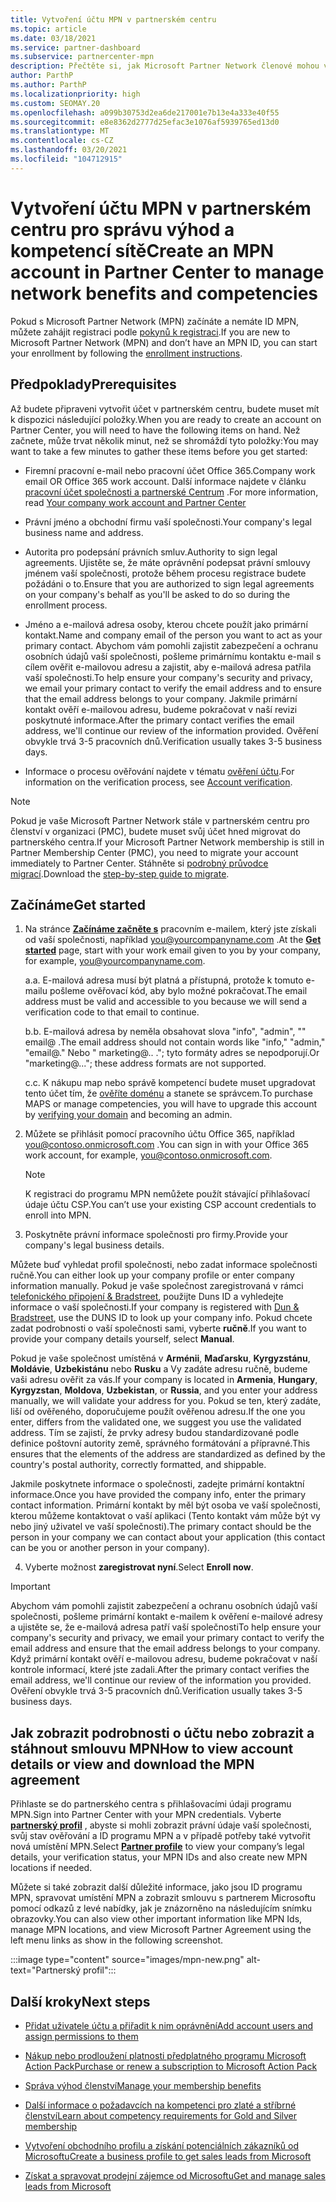 ```yaml
---
title: Vytvoření účtu MPN v partnerském centru
ms.topic: article
ms.date: 03/18/2021
ms.service: partner-dashboard
ms.subservice: partnercenter-mpn
description: Přečtěte si, jak Microsoft Partner Network členové mohou vytvořit účet partnerského centra za účelem správy svých síťových výhod a kompetencí.
author: ParthP
ms.author: ParthP
ms.localizationpriority: high
ms.custom: SEOMAY.20
ms.openlocfilehash: a099b30753d2ea6de217001e7b13e4a333e40f55
ms.sourcegitcommit: e8e8362d2777d25efac3e1076af5939765ed13d0
ms.translationtype: MT
ms.contentlocale: cs-CZ
ms.lasthandoff: 03/20/2021
ms.locfileid: "104712915"
---
```

# <a name="create-an-mpn-account-in-partner-center-to-manage-network-benefits-and-competencies"></a><span data-ttu-id="244a8-103">Vytvoření účtu MPN v partnerském centru pro správu výhod a kompetencí sítě</span><span class="sxs-lookup"><span data-stu-id="244a8-103">Create an MPN account in Partner Center to manage network benefits and competencies</span></span>


<span data-ttu-id="244a8-104">Pokud s Microsoft Partner Network (MPN) začínáte a nemáte ID MPN, můžete zahájit registraci podle [pokynů k registraci](https://partner.microsoft.com/dashboard/account/v3/enrollment/introduction/partnership).</span><span class="sxs-lookup"><span data-stu-id="244a8-104">If you are new to Microsoft Partner Network (MPN) and don’t have an MPN ID, you can start your enrollment by following the [enrollment instructions](https://partner.microsoft.com/dashboard/account/v3/enrollment/introduction/partnership).</span></span>

## <a name="prerequisites"></a><span data-ttu-id="244a8-105">Předpoklady</span><span class="sxs-lookup"><span data-stu-id="244a8-105">Prerequisites</span></span> 

<span data-ttu-id="244a8-106">Až budete připraveni vytvořit účet v partnerském centru, budete muset mít k dispozici následující položky.</span><span class="sxs-lookup"><span data-stu-id="244a8-106">When you are ready to create an account on Partner Center, you will need to have the following items on hand.</span></span>  <span data-ttu-id="244a8-107">Než začnete, může trvat několik minut, než se shromáždí tyto položky:</span><span class="sxs-lookup"><span data-stu-id="244a8-107">You may want to take a few minutes to gather these items before you get started:</span></span>

- <span data-ttu-id="244a8-108">Firemní pracovní e-mail nebo pracovní účet Office 365.</span><span class="sxs-lookup"><span data-stu-id="244a8-108">Company work email OR Office 365 work account.</span></span> <span data-ttu-id="244a8-109">Další informace najdete v článku [pracovní účet společnosti a partnerské Centrum](azure-active-directory-tenants-and-partner-center.md) .</span><span class="sxs-lookup"><span data-stu-id="244a8-109">For more information, read [Your company work account and Partner Center](azure-active-directory-tenants-and-partner-center.md)</span></span> 
 
- <span data-ttu-id="244a8-110">Právní jméno a obchodní firmu vaší společnosti.</span><span class="sxs-lookup"><span data-stu-id="244a8-110">Your company's legal business name and address.</span></span>

- <span data-ttu-id="244a8-111">Autorita pro podepsání právních smluv.</span><span class="sxs-lookup"><span data-stu-id="244a8-111">Authority to sign legal agreements.</span></span> <span data-ttu-id="244a8-112">Ujistěte se, že máte oprávnění podepsat právní smlouvy jménem vaší společnosti, protože během procesu registrace budete požádáni o to.</span><span class="sxs-lookup"><span data-stu-id="244a8-112">Ensure that you are authorized to sign legal agreements on your company's behalf as you'll be asked to do so during the enrollment process.</span></span>

- <span data-ttu-id="244a8-113">Jméno a e-mailová adresa osoby, kterou chcete použít jako primární kontakt.</span><span class="sxs-lookup"><span data-stu-id="244a8-113">Name and company email of the person you want to act as your primary contact.</span></span> <span data-ttu-id="244a8-114">Abychom vám pomohli zajistit zabezpečení a ochranu osobních údajů vaší společnosti, pošleme primárnímu kontaktu e-mail s cílem ověřit e-mailovou adresu a zajistit, aby e-mailová adresa patřila vaší společnosti.</span><span class="sxs-lookup"><span data-stu-id="244a8-114">To help ensure your company's security and privacy, we email your primary contact to verify the email address and to ensure that the email address belongs to your company.</span></span> <span data-ttu-id="244a8-115">Jakmile primární kontakt ověří e-mailovou adresu, budeme pokračovat v naší revizi poskytnuté informace.</span><span class="sxs-lookup"><span data-stu-id="244a8-115">After the primary contact verifies the email address, we'll continue our review of the information provided.</span></span> <span data-ttu-id="244a8-116">Ověření obvykle trvá 3-5 pracovních dnů.</span><span class="sxs-lookup"><span data-stu-id="244a8-116">Verification usually takes 3-5 business days.</span></span> 

- <span data-ttu-id="244a8-117">Informace o procesu ověřování najdete v tématu [ověření účtu](verification-responses.md).</span><span class="sxs-lookup"><span data-stu-id="244a8-117">For information on the verification process, see [Account verification](verification-responses.md).</span></span>

>[!NOTE]
><span data-ttu-id="244a8-118">Pokud je vaše Microsoft Partner Network stále v partnerském centru pro členství v organizaci (PMC), budete muset svůj účet hned migrovat do partnerského centra.</span><span class="sxs-lookup"><span data-stu-id="244a8-118">If your Microsoft Partner Network membership is still in Partner Membership Center (PMC), you need to migrate your account immediately to Partner Center.</span></span> <span data-ttu-id="244a8-119">Stáhněte si [podrobný průvodce migrací](https://assetsprod.microsoft.com/mpn/migrate-pmc-pc-mpa-guide.pptx).</span><span class="sxs-lookup"><span data-stu-id="244a8-119">Download the [step-by-step guide to migrate](https://assetsprod.microsoft.com/mpn/migrate-pmc-pc-mpa-guide.pptx).</span></span>

## <a name="get-started"></a><span data-ttu-id="244a8-120">Začínáme</span><span class="sxs-lookup"><span data-stu-id="244a8-120">Get started</span></span>

1. <span data-ttu-id="244a8-121">Na stránce [**Začínáme začněte s**](https://partner.microsoft.com/dashboard/account/v3/enrollment/introduction/partnership) pracovním e-mailem, který jste získali od vaší společnosti, například you@yourcompanyname.com .</span><span class="sxs-lookup"><span data-stu-id="244a8-121">At the [**Get started**](https://partner.microsoft.com/dashboard/account/v3/enrollment/introduction/partnership) page, start with your work email given to you by your company, for example, you@yourcompanyname.com.</span></span>

 
    <span data-ttu-id="244a8-122">a.</span><span class="sxs-lookup"><span data-stu-id="244a8-122">a.</span></span>  <span data-ttu-id="244a8-123">E-mailová adresa musí být platná a přístupná, protože k tomuto e-mailu pošleme ověřovací kód, aby bylo možné pokračovat.</span><span class="sxs-lookup"><span data-stu-id="244a8-123">The email address must be valid and accessible to you because we will send a verification code to that email to continue.</span></span>

    <span data-ttu-id="244a8-124">b.</span><span class="sxs-lookup"><span data-stu-id="244a8-124">b.</span></span>  <span data-ttu-id="244a8-125">E-mailová adresa by neměla obsahovat slova "info", "admin", "" email@ .</span><span class="sxs-lookup"><span data-stu-id="244a8-125">The email address should not contain words like "info," "admin," "email@."</span></span> <span data-ttu-id="244a8-126">Nebo " marketing@.. ."; tyto formáty adres se nepodporují.</span><span class="sxs-lookup"><span data-stu-id="244a8-126">Or "marketing@..."; these address formats are not supported.</span></span>

    <span data-ttu-id="244a8-127">c.</span><span class="sxs-lookup"><span data-stu-id="244a8-127">c.</span></span>  <span data-ttu-id="244a8-128">K nákupu map nebo správě kompetencí budete muset upgradovat tento účet tím, že [ověříte doménu](become-global-admin.md) a stanete se správcem.</span><span class="sxs-lookup"><span data-stu-id="244a8-128">To purchase MAPS or manage competencies, you will have to upgrade this account by [verifying your domain](become-global-admin.md) and becoming an admin.</span></span> 

2. <span data-ttu-id="244a8-129">Můžete se přihlásit pomocí pracovního účtu Office 365, například you@contoso.onmicrosoft.com .</span><span class="sxs-lookup"><span data-stu-id="244a8-129">You can sign in with your Office 365 work account, for example, you@contoso.onmicrosoft.com.</span></span>

   >[!NOTE]
   > <span data-ttu-id="244a8-130">K registraci do programu MPN nemůžete použít stávající přihlašovací údaje účtu CSP.</span><span class="sxs-lookup"><span data-stu-id="244a8-130">You can’t use your existing CSP account credentials to enroll into MPN.</span></span>

3. <span data-ttu-id="244a8-131">Poskytněte právní informace společnosti pro firmy.</span><span class="sxs-lookup"><span data-stu-id="244a8-131">Provide your company's legal business details.</span></span>

<span data-ttu-id="244a8-132">Můžete buď vyhledat profil společnosti, nebo zadat informace společnosti ručně.</span><span class="sxs-lookup"><span data-stu-id="244a8-132">You can either look up your company profile or enter company information manually.</span></span> <span data-ttu-id="244a8-133">Pokud je vaše společnost zaregistrovaná v rámci [telefonického připojení & Bradstreet](https://partner.microsoft.com/marketing/usisvshowcase/dunandbrad), použijte Duns ID a vyhledejte informace o vaší společnosti.</span><span class="sxs-lookup"><span data-stu-id="244a8-133">If your company is registered with [Dun & Bradstreet](https://partner.microsoft.com/marketing/usisvshowcase/dunandbrad), use the DUNS ID to look up your company info.</span></span> <span data-ttu-id="244a8-134">Pokud chcete zadat podrobnosti o vaší společnosti sami, vyberte **ručně**.</span><span class="sxs-lookup"><span data-stu-id="244a8-134">If you want to provide your company details yourself, select **Manual**.</span></span>

<span data-ttu-id="244a8-135">Pokud je vaše společnost umístěná v **Arménii**, **Maďarsku**, **Kyrgyzstánu**, **Moldávie**, **Uzbekistánu** nebo **Rusku** a Vy zadáte adresu ručně, budeme vaši adresu ověřit za vás.</span><span class="sxs-lookup"><span data-stu-id="244a8-135">If your company is located in **Armenia**, **Hungary**, **Kyrgyzstan**, **Moldova**, **Uzbekistan**, or **Russia**, and you enter your address manually, we will validate your address for you.</span></span> <span data-ttu-id="244a8-136">Pokud se ten, který zadáte, liší od ověřeného, doporučujeme použít ověřenou adresu.</span><span class="sxs-lookup"><span data-stu-id="244a8-136">If the one you enter, differs from the validated one, we suggest you use the validated address.</span></span> <span data-ttu-id="244a8-137">Tím se zajistí, že prvky adresy budou standardizované podle definice poštovní autority země, správného formátování a přípravné.</span><span class="sxs-lookup"><span data-stu-id="244a8-137">This ensures that the elements of the address are standardized as defined by the country's postal authority, correctly formatted, and shippable.</span></span>  

<span data-ttu-id="244a8-138">Jakmile poskytnete informace o společnosti, zadejte primární kontaktní informace.</span><span class="sxs-lookup"><span data-stu-id="244a8-138">Once you have provided the company info, enter the primary contact information.</span></span> <span data-ttu-id="244a8-139">Primární kontakt by měl být osoba ve vaší společnosti, kterou můžeme kontaktovat o vaší aplikaci (Tento kontakt vám může být vy nebo jiný uživatel ve vaší společnosti).</span><span class="sxs-lookup"><span data-stu-id="244a8-139">The primary contact should be the person in your company we can contact about your application (this contact can be you or another person in your company).</span></span>

4. <span data-ttu-id="244a8-140">Vyberte možnost **zaregistrovat nyní**.</span><span class="sxs-lookup"><span data-stu-id="244a8-140">Select **Enroll now**.</span></span>

>[!IMPORTANT]
><span data-ttu-id="244a8-141">Abychom vám pomohli zajistit zabezpečení a ochranu osobních údajů vaší společnosti, pošleme primární kontakt e-mailem k ověření e-mailové adresy a ujistěte se, že e-mailová adresa patří vaší společnosti</span><span class="sxs-lookup"><span data-stu-id="244a8-141">To help ensure your company's security and privacy, we email your primary contact to verify the email address and ensure that the email address belongs to your company.</span></span> <span data-ttu-id="244a8-142">Když primární kontakt ověří e-mailovou adresu, budeme pokračovat v naší kontrole informací, které jste zadali.</span><span class="sxs-lookup"><span data-stu-id="244a8-142">After the primary contact verifies the email address, we'll continue our review of the information you provided.</span></span> <span data-ttu-id="244a8-143">Ověření obvykle trvá 3-5 pracovních dnů.</span><span class="sxs-lookup"><span data-stu-id="244a8-143">Verification usually takes 3-5 business days.</span></span> 

## <a name="how-to-view-account-details-or-view-and-download-the-mpn-agreement"></a><span data-ttu-id="244a8-144">Jak zobrazit podrobnosti o účtu nebo zobrazit a stáhnout smlouvu MPN</span><span class="sxs-lookup"><span data-stu-id="244a8-144">How to view account details or view and download the MPN agreement</span></span>

<span data-ttu-id="244a8-145">Přihlaste se do partnerského centra s přihlašovacími údaji programu MPN.</span><span class="sxs-lookup"><span data-stu-id="244a8-145">Sign into Partner Center with your MPN credentials.</span></span> <span data-ttu-id="244a8-146">Vyberte [**partnerský profil**](https://partner.microsoft.com/pcv/accountsettings/connectedpartnerprofile) , abyste si mohli zobrazit právní údaje vaší společnosti, svůj stav ověřování a ID programu MPN a v případě potřeby také vytvořit nová umístění MPN.</span><span class="sxs-lookup"><span data-stu-id="244a8-146">Select [**Partner profile**](https://partner.microsoft.com/pcv/accountsettings/connectedpartnerprofile) to view your company’s legal details, your verification status, your MPN IDs and also create new MPN locations if needed.</span></span> 

<span data-ttu-id="244a8-147">Můžete si také zobrazit další důležité informace, jako jsou ID programu MPN, spravovat umístění MPN a zobrazit smlouvu s partnerem Microsoftu pomocí odkazů z levé nabídky, jak je znázorněno na následujícím snímku obrazovky.</span><span class="sxs-lookup"><span data-stu-id="244a8-147">You can also view other important information like MPN Ids, manage MPN locations, and view Microsoft Partner Agreement using the left menu links as show in the following screenshot.</span></span>

:::image type="content" source="images/mpn-new.png" alt-text="Partnerský profil":::


## <a name="next-steps"></a><span data-ttu-id="244a8-149">Další kroky</span><span class="sxs-lookup"><span data-stu-id="244a8-149">Next steps</span></span>

-  [<span data-ttu-id="244a8-150">Přidat uživatele účtu a přiřadit k nim oprávnění</span><span class="sxs-lookup"><span data-stu-id="244a8-150">Add account users and assign permissions to them</span></span>](create-user-accounts-and-set-permissions.md)

-  [<span data-ttu-id="244a8-151">Nákup nebo prodloužení platnosti předplatného programu Microsoft Action Pack</span><span class="sxs-lookup"><span data-stu-id="244a8-151">Purchase or renew a subscription to Microsoft Action Pack</span></span>](mpn-get-action-pack.md)

-  [<span data-ttu-id="244a8-152">Správa výhod členství</span><span class="sxs-lookup"><span data-stu-id="244a8-152">Manage your membership benefits</span></span>](manage-your-partner-network-benefits.md)

-  [<span data-ttu-id="244a8-153">Další informace o požadavcích na kompetenci pro zlaté a stříbrné členství</span><span class="sxs-lookup"><span data-stu-id="244a8-153">Learn about competency requirements for Gold and Silver membership</span></span>](https://partner.microsoft.com/membership/competencies)

-  [<span data-ttu-id="244a8-154">Vytvoření obchodního profilu a získání potenciálních zákazníků od Microsoftu</span><span class="sxs-lookup"><span data-stu-id="244a8-154">Create a business profile to get sales leads from Microsoft</span></span>](create-a-marketing-profile.md)

-  [<span data-ttu-id="244a8-155">Získat a spravovat prodejní zájemce od Microsoftu</span><span class="sxs-lookup"><span data-stu-id="244a8-155">Get and manage sales leads from Microsoft</span></span>](manage-leads.md)
